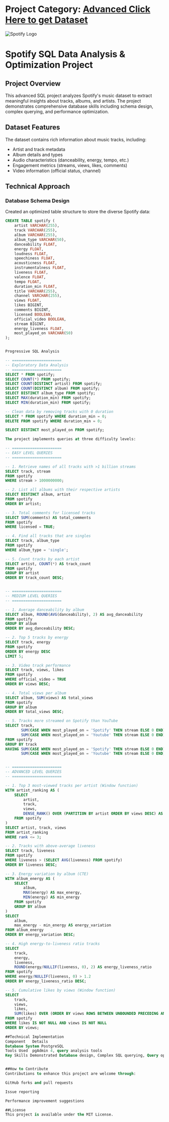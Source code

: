 # Project Category: [Advanced Click Here to get Dataset](https://www.kaggle.com/datasets/sanjanchaudhari/spotify-dataset)

![Spotify Logo](2015-spotify-logo-600x319.png)


# Spotify SQL Data Analysis & Optimization Project

## Project Overview
This advanced SQL project analyzes Spotify's music dataset to extract meaningful insights about tracks, albums, and artists. The project demonstrates comprehensive database skills including schema design, complex querying, and performance optimization.

## Dataset Features
The dataset contains rich information about music tracks, including:
- Artist and track metadata
- Album details and types
- Audio characteristics (danceability, energy, tempo, etc.)
- Engagement metrics (streams, views, likes, comments)
- Video information (official status, channel)

## Technical Approach

### Database Schema Design
Created an optimized table structure to store the diverse Spotify data:

```sql
CREATE TABLE spotify (
    artist VARCHAR(255),
    track VARCHAR(255),
    album VARCHAR(255),
    album_type VARCHAR(50),
    danceability FLOAT,
    energy FLOAT,
    loudness FLOAT,
    speechiness FLOAT,
    acousticness FLOAT,
    instrumentalness FLOAT,
    liveness FLOAT,
    valence FLOAT,
    tempo FLOAT,
    duration_min FLOAT,
    title VARCHAR(255),
    channel VARCHAR(255),
    views FLOAT,
    likes BIGINT,
    comments BIGINT,
    licensed BOOLEAN,
    official_video BOOLEAN,
    stream BIGINT,
    energy_liveness FLOAT,
    most_played_on VARCHAR(50)
);


Progressive SQL Analysis

-- ======================
-- Exploratory Data Analysis
-- ======================
SELECT * FROM spotify;
SELECT COUNT(*) FROM spotify;
SELECT COUNT(DISTINCT artist) FROM spotify;
SELECT COUNT(DISTINCT album) FROM spotify;
SELECT DISTINCT album_type FROM spotify;
SELECT MAX(duration_min) FROM spotify;
SELECT MIN(duration_min) FROM spotify;

-- Clean data by removing tracks with 0 duration
SELECT * FROM spotify WHERE duration_min = 0;
DELETE FROM spotify WHERE duration_min = 0;

SELECT DISTINCT most_played_on FROM spotify;

The project implements queries at three difficulty levels:

-- ======================
-- EASY LEVEL QUERIES
-- ======================

-- 1. Retrieve names of all tracks with >1 billion streams
SELECT track, stream 
FROM spotify
WHERE stream > 1000000000;

-- 2. List all albums with their respective artists
SELECT DISTINCT album, artist 
FROM spotify
ORDER BY artist;

-- 3. Total comments for licensed tracks
SELECT SUM(comments) AS total_comments 
FROM spotify 
WHERE licensed = TRUE;

-- 4. Find all tracks that are singles
SELECT track, album_type 
FROM spotify
WHERE album_type = 'single';

-- 5. Count tracks by each artist
SELECT artist, COUNT(*) AS track_count 
FROM spotify
GROUP BY artist
ORDER BY track_count DESC;


-- ======================
-- MEDIUM LEVEL QUERIES
-- ======================

-- 1. Average danceability by album
SELECT album, ROUND(AVG(danceability), 2) AS avg_danceability
FROM spotify 
GROUP BY album
ORDER BY avg_danceability DESC;

-- 2. Top 5 tracks by energy
SELECT track, energy 
FROM spotify
ORDER BY energy DESC
LIMIT 5;

-- 3. Video track performance
SELECT track, views, likes
FROM spotify
WHERE official_video = TRUE
ORDER BY views DESC;

-- 4. Total views per album
SELECT album, SUM(views) AS total_views
FROM spotify
GROUP BY album
ORDER BY total_views DESC;

-- 5. Tracks more streamed on Spotify than YouTube
SELECT track, 
       SUM(CASE WHEN most_played_on = 'Spotify' THEN stream ELSE 0 END) AS spotify_streams,
       SUM(CASE WHEN most_played_on = 'Youtube' THEN stream ELSE 0 END) AS youtube_streams
FROM spotify
GROUP BY track
HAVING SUM(CASE WHEN most_played_on = 'Spotify' THEN stream ELSE 0 END) > 
       SUM(CASE WHEN most_played_on = 'Youtube' THEN stream ELSE 0 END);


-- ======================
-- ADVANCED LEVEL QUERIES
-- ======================

-- 1. Top 3 most-viewed tracks per artist (Window function)
WITH artist_ranking AS (
    SELECT 
        artist,
        track,
        views,
        DENSE_RANK() OVER (PARTITION BY artist ORDER BY views DESC) AS rank
    FROM spotify
)
SELECT artist, track, views
FROM artist_ranking
WHERE rank <= 3;

-- 2. Tracks with above-average liveness
SELECT track, liveness
FROM spotify 
WHERE liveness > (SELECT AVG(liveness) FROM spotify)
ORDER BY liveness DESC;

-- 3. Energy variation by album (CTE)
WITH album_energy AS (
    SELECT 
        album,
        MAX(energy) AS max_energy,
        MIN(energy) AS min_energy
    FROM spotify
    GROUP BY album
)
SELECT 
    album,
    max_energy - min_energy AS energy_variation
FROM album_energy
ORDER BY energy_variation DESC;

-- 4. High energy-to-liveness ratio tracks
SELECT 
    track,
    energy,
    liveness,
    ROUND(energy/NULLIF(liveness, 0), 2) AS energy_liveness_ratio
FROM spotify
WHERE energy/NULLIF(liveness, 0) > 1.2
ORDER BY energy_liveness_ratio DESC;

-- 5. Cumulative likes by views (Window function)
SELECT 
    track,
    views,
    likes,
    SUM(likes) OVER (ORDER BY views ROWS BETWEEN UNBOUNDED PRECEDING AND CURRENT ROW) AS cumulative_likes
FROM spotify
WHERE likes IS NOT NULL AND views IS NOT NULL
ORDER BY views;

##Technical Implementation
Component	Details
Database System	PostgreSQL
Tools Used	pgAdmin 4, query analysis tools
Key Skills Demonstrated	Database design, Complex SQL querying, Query optimization, Performance analysis


##How to Contribute
Contributions to enhance this project are welcome through:

GitHub forks and pull requests

Issue reporting

Performance improvement suggestions

##License
This project is available under the MIT License.
